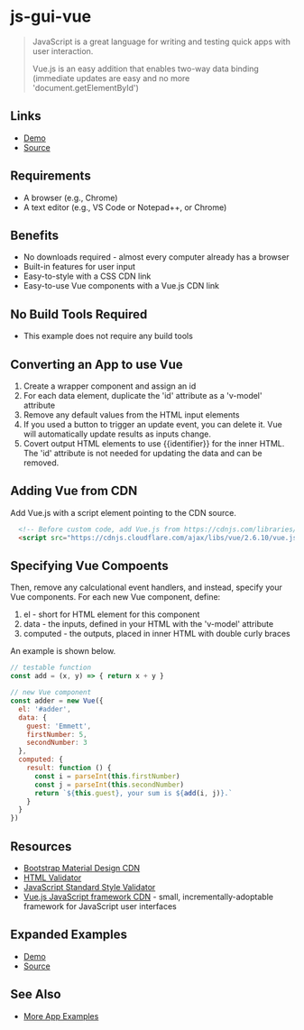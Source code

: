 # js-gui-vue

> JavaScript is a great language for writing and testing quick apps with user interaction.
>
> Vue.js is an easy addition that enables two-way data binding (immediate updates are easy and no more 'document.getElementById')

## Links

- [Demo](https://denisecase.github.io/js-gui-vue/)
- [Source](https://github.com/denisecase/js-gui-vue)

## Requirements

- A browser (e.g., Chrome)
- A text editor (e.g., VS Code or Notepad++, or Chrome)

## Benefits

- No downloads required - almost every computer already has a browser
- Built-in features for user input
- Easy-to-style with a CSS CDN link
- Easy-to-use Vue components with a Vue.js CDN link

## No Build Tools Required

- This example does not require any build tools

## Converting an App to use Vue

1. Create a wrapper component and assign an id
2. For each data element, duplicate the 'id' attribute as a 'v-model' attribute
3. Remove any default values from the HTML input elements
4. If you used a button to trigger an update event, you can delete it. Vue will automatically update results as inputs change.
5. Covert output HTML elements to use {{identifier}} for the inner HTML. The 'id' attribute is not needed for updating the data and can be removed.

## Adding Vue from CDN

Add Vue.js with a script element pointing to the CDN source.

```HTML
  <!-- Before custom code, add Vue.js from https://cdnjs.com/libraries/vue -->
  <script src="https://cdnjs.cloudflare.com/ajax/libs/vue/2.6.10/vue.js"></script>
```

## Specifying Vue Compoents

Then, remove any calculational event handlers, and instead, specify your Vue components. For each new Vue component, define:

1. el - short for HTML element for this component
2. data - the inputs, defined in your HTML with the 'v-model' attribute
3. computed - the outputs, placed in inner HTML with double curly braces

An example is shown below.

```JavaScript
// testable function
const add = (x, y) => { return x + y }

// new Vue component
const adder = new Vue({
  el: '#adder',
  data: {
    guest: 'Emmett',
    firstNumber: 5,
    secondNumber: 3
  },
  computed: {
    result: function () {
      const i = parseInt(this.firstNumber)
      const j = parseInt(this.secondNumber)
      return `${this.guest}, your sum is ${add(i, j)}.`
    }
  }
})
```

## Resources

- [Bootstrap Material Design CDN](https://mdbootstrap.com/md-bootstrap-cdn/)
- [HTML Validator](https://validator.w3.org/)
- [JavaScript Standard Style Validator](https://standardjs.com/demo.html)
- [Vue.js JavaScript framework CDN](https://vuejs.org/v2/guide/installation.html) - small, incrementally-adoptable framework for JavaScript user interfaces

## Expanded Examples

- [Demo](https://nandinidoppalapudi.github.io/js-gui-vue/)
- [Source](https://github.com/nandinidoppalapudi/js-gui-vue)




## See Also

- [More App Examples](https://profcase.github.io/web-apps-list/)
